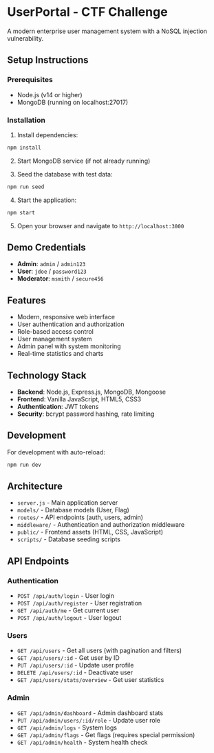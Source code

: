 # UserPortal - CTF Challenge

A modern enterprise user management system with a NoSQL injection vulnerability.

## Setup Instructions

### Prerequisites
- Node.js (v14 or higher)
- MongoDB (running on localhost:27017)

### Installation

1. Install dependencies:
```bash
npm install
```

2. Start MongoDB service (if not already running)

3. Seed the database with test data:
```bash
npm run seed
```

4. Start the application:
```bash
npm start
```

5. Open your browser and navigate to `http://localhost:3000`

## Demo Credentials

- **Admin**: `admin` / `admin123`
- **User**: `jdoe` / `password123`
- **Moderator**: `msmith` / `secure456`

## Features

- Modern, responsive web interface
- User authentication and authorization
- Role-based access control
- User management system
- Admin panel with system monitoring
- Real-time statistics and charts

## Technology Stack

- **Backend**: Node.js, Express.js, MongoDB, Mongoose
- **Frontend**: Vanilla JavaScript, HTML5, CSS3
- **Authentication**: JWT tokens
- **Security**: bcrypt password hashing, rate limiting

## Development

For development with auto-reload:
```bash
npm run dev
```

## Architecture

- `server.js` - Main application server
- `models/` - Database models (User, Flag)
- `routes/` - API endpoints (auth, users, admin)
- `middleware/` - Authentication and authorization middleware
- `public/` - Frontend assets (HTML, CSS, JavaScript)
- `scripts/` - Database seeding scripts

## API Endpoints

### Authentication
- `POST /api/auth/login` - User login
- `POST /api/auth/register` - User registration
- `GET /api/auth/me` - Get current user
- `POST /api/auth/logout` - User logout

### Users
- `GET /api/users` - Get all users (with pagination and filters)
- `GET /api/users/:id` - Get user by ID
- `PUT /api/users/:id` - Update user profile
- `DELETE /api/users/:id` - Deactivate user
- `GET /api/users/stats/overview` - Get user statistics

### Admin
- `GET /api/admin/dashboard` - Admin dashboard stats
- `PUT /api/admin/users/:id/role` - Update user role
- `GET /api/admin/logs` - System logs
- `GET /api/admin/flags` - Get flags (requires special permission)
- `GET /api/admin/health` - System health check
